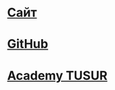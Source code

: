 # [Сайт](https://mrmaximca.github.io/dist/)

# [GitHub](https://github.com/Mrmaximca/Mrmaximca.github.io)

# [Academy TUSUR](https://it.tusur.ru)